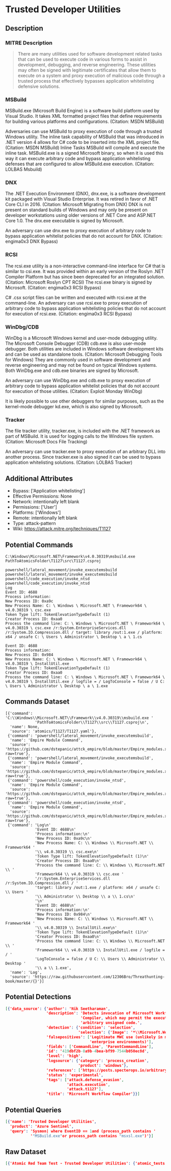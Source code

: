 
# Trusted Developer Utilities

## Description

### MITRE Description

> There are many utilities used for software development related tasks that can be used to execute code in various forms to assist in development, debugging, and reverse engineering. These utilities may often be signed with legitimate certificates that allow them to execute on a system and proxy execution of malicious code through a trusted process that effectively bypasses application whitelisting defensive solutions.

### MSBuild

MSBuild.exe (Microsoft Build Engine) is a software build platform used by Visual Studio. It takes XML formatted project files that define requirements for building various platforms and configurations. (Citation: MSDN MSBuild) 

Adversaries can use MSBuild to proxy execution of code through a trusted Windows utility. The inline task capability of MSBuild that was introduced in .NET version 4 allows for C# code to be inserted into the XML project file. (Citation: MSDN MSBuild) Inline Tasks MSBuild will compile and execute the inline task. MSBuild.exe is a signed Microsoft binary, so when it is used this way it can execute arbitrary code and bypass application whitelisting defenses that are configured to allow MSBuild.exe execution. (Citation: LOLBAS Msbuild)

### DNX

The .NET Execution Environment (DNX), dnx.exe, is a software development kit packaged with Visual Studio Enterprise. It was retired in favor of .NET Core CLI in 2016. (Citation: Microsoft Migrating from DNX) DNX is not present on standard builds of Windows and may only be present on developer workstations using older versions of .NET Core and ASP.NET Core 1.0. The dnx.exe executable is signed by Microsoft. 

An adversary can use dnx.exe to proxy execution of arbitrary code to bypass application whitelist policies that do not account for DNX. (Citation: engima0x3 DNX Bypass)

### RCSI

The rcsi.exe utility is a non-interactive command-line interface for C# that is similar to csi.exe. It was provided within an early version of the Roslyn .NET Compiler Platform but has since been deprecated for an integrated solution. (Citation: Microsoft Roslyn CPT RCSI) The rcsi.exe binary is signed by Microsoft. (Citation: engima0x3 RCSI Bypass)

C# .csx script files can be written and executed with rcsi.exe at the command-line. An adversary can use rcsi.exe to proxy execution of arbitrary code to bypass application whitelisting policies that do not account for execution of rcsi.exe. (Citation: engima0x3 RCSI Bypass)

### WinDbg/CDB

WinDbg is a Microsoft Windows kernel and user-mode debugging utility. The Microsoft Console Debugger (CDB) cdb.exe is also user-mode debugger. Both utilities are included in Windows software development kits and can be used as standalone tools. (Citation: Microsoft Debugging Tools for Windows) They are commonly used in software development and reverse engineering and may not be found on typical Windows systems. Both WinDbg.exe and cdb.exe binaries are signed by Microsoft.

An adversary can use WinDbg.exe and cdb.exe to proxy execution of arbitrary code to bypass application whitelist policies that do not account for execution of those utilities. (Citation: Exploit Monday WinDbg)

It is likely possible to use other debuggers for similar purposes, such as the kernel-mode debugger kd.exe, which is also signed by Microsoft.

### Tracker

The file tracker utility, tracker.exe, is included with the .NET framework as part of MSBuild. It is used for logging calls to the Windows file system. (Citation: Microsoft Docs File Tracking)

An adversary can use tracker.exe to proxy execution of an arbitrary DLL into another process. Since tracker.exe is also signed it can be used to bypass application whitelisting solutions. (Citation: LOLBAS Tracker)

## Additional Attributes

* Bypass: ['Application whitelisting']
* Effective Permissions: None
* Network: intentionally left blank
* Permissions: ['User']
* Platforms: ['Windows']
* Remote: intentionally left blank
* Type: attack-pattern
* Wiki: https://attack.mitre.org/techniques/T1127

## Potential Commands

```
C:\Windows\Microsoft.NET\Framework\v4.0.30319\msbuild.exe PathToAtomicsFolder\T1127\src\T1127.csproj

powershell/lateral_movement/invoke_executemsbuild
powershell/lateral_movement/invoke_executemsbuild
powershell/code_execution/invoke_ntsd
powershell/code_execution/invoke_ntsd
Log
Event ID: 4688
Process information:
New Process ID: 0xa9c
New Process Name: C: \ Windows \ Microsoft.NET \ Framework64 \ v4.0.30319 \ csc.exe
Token Type lift: TokenElevationTypeDefault (1)
Creator Process ID: 0xaa0
Process the command line: C: \ Windows \ Microsoft.NET \ Framework64 \ v4.0.30319 \ csc.exe /r:System.EnterpriseServices.dll /r:System.IO.Compression.dll / target: library /out:1.exe / platform: x64 / unsafe C: \ Users \ Administrator \ Desktop \ a \ 1.cs

Event ID: 4688
Process information:
New Process ID: 0x984
New Process Name: C: \ Windows \ Microsoft.NET \ Framework64 \ v4.0.30319 \ InstallUtil.exe
Token Type lift: TokenElevationTypeDefault (1)
Creator Process ID: 0xaa0
Process the command line: C: \ Windows \ Microsoft.NET \ Framework64 \ v4.0.30319 \ InstallUtil.exe / logfile = / LogToConsole = false / U C: \ Users \ Administrator \ Desktop \ a \ 1.exe
```

## Commands Dataset

```
[{'command': 'C:\\Windows\\Microsoft.NET\\Framework\\v4.0.30319\\msbuild.exe '
             'PathToAtomicsFolder\\T1127\\src\\T1127.csproj\n',
  'name': None,
  'source': 'atomics/T1127/T1127.yaml'},
 {'command': 'powershell/lateral_movement/invoke_executemsbuild',
  'name': 'Empire Module Command',
  'source': 'https://github.com/dstepanic/attck_empire/blob/master/Empire_modules.xlsx?raw=true'},
 {'command': 'powershell/lateral_movement/invoke_executemsbuild',
  'name': 'Empire Module Command',
  'source': 'https://github.com/dstepanic/attck_empire/blob/master/Empire_modules.xlsx?raw=true'},
 {'command': 'powershell/code_execution/invoke_ntsd',
  'name': 'Empire Module Command',
  'source': 'https://github.com/dstepanic/attck_empire/blob/master/Empire_modules.xlsx?raw=true'},
 {'command': 'powershell/code_execution/invoke_ntsd',
  'name': 'Empire Module Command',
  'source': 'https://github.com/dstepanic/attck_empire/blob/master/Empire_modules.xlsx?raw=true'},
 {'command': 'Log\n'
             'Event ID: 4688\n'
             'Process information:\n'
             'New Process ID: 0xa9c\n'
             'New Process Name: C: \\ Windows \\ Microsoft.NET \\ Framework64 '
             '\\ v4.0.30319 \\ csc.exe\n'
             'Token Type lift: TokenElevationTypeDefault (1)\n'
             'Creator Process ID: 0xaa0\n'
             'Process the command line: C: \\ Windows \\ Microsoft.NET \\ '
             'Framework64 \\ v4.0.30319 \\ csc.exe '
             '/r:System.EnterpriseServices.dll /r:System.IO.Compression.dll / '
             'target: library /out:1.exe / platform: x64 / unsafe C: \\ Users '
             '\\ Administrator \\ Desktop \\ a \\ 1.cs\n'
             '\n'
             'Event ID: 4688\n'
             'Process information:\n'
             'New Process ID: 0x984\n'
             'New Process Name: C: \\ Windows \\ Microsoft.NET \\ Framework64 '
             '\\ v4.0.30319 \\ InstallUtil.exe\n'
             'Token Type lift: TokenElevationTypeDefault (1)\n'
             'Creator Process ID: 0xaa0\n'
             'Process the command line: C: \\ Windows \\ Microsoft.NET \\ '
             'Framework64 \\ v4.0.30319 \\ InstallUtil.exe / logfile = / '
             'LogToConsole = false / U C: \\ Users \\ Administrator \\ Desktop '
             '\\ a \\ 1.exe',
  'name': 'Log',
  'source': 'https://raw.githubusercontent.com/12306Bro/Threathunting-book/master/{}'}]
```

## Potential Detections

```json
[{'data_source': {'author': 'Nik Seetharaman',
                  'description': 'Detects invocation of Microsoft Workflow '
                                 'Compiler, which may permit the execution of '
                                 'arbitrary unsigned code.',
                  'detection': {'condition': 'selection',
                                'selection': {'Image': '*\\Microsoft.Workflow.Compiler.exe'}},
                  'falsepositives': ['Legitimate MWC use (unlikely in modern '
                                     'enterprise environments)'],
                  'fields': ['CommandLine', 'ParentCommandLine'],
                  'id': '419dbf2b-8a9b-4bea-bf99-7544b050ec8d',
                  'level': 'high',
                  'logsource': {'category': 'process_creation',
                                'product': 'windows'},
                  'references': ['https://posts.specterops.io/arbitrary-unsigned-code-execution-vector-in-microsoft-workflow-compiler-exe-3d9294bc5efb'],
                  'status': 'experimental',
                  'tags': ['attack.defense_evasion',
                           'attack.execution',
                           'attack.t1127'],
                  'title': 'Microsoft Workflow Compiler'}}]
```

## Potential Queries

```json
[{'name': 'Trusted Developer Utilities',
  'product': 'Azure Sentinel',
  'query': 'Sysmon| where EventID == 1and (process_path contains '
           '"MSBuild.exe"or process_path contains "msxsl.exe")'}]
```

## Raw Dataset

```json
[{'Atomic Red Team Test - Trusted Developer Utilities': {'atomic_tests': [{'dependencies': [{'description': 'Project '
                                                                                                            'file '
                                                                                                            'must '
                                                                                                            'exist '
                                                                                                            'on '
                                                                                                            'disk '
                                                                                                            'at '
                                                                                                            'specified '
                                                                                                            'location '
                                                                                                            '(#{filename})\n',
                                                                                             'get_prereq_command': 'New-Item '
                                                                                                                   '-Type '
                                                                                                                   'Directory '
                                                                                                                   '(split-path '
                                                                                                                   '#{filename}) '
                                                                                                                   '-ErrorAction '
                                                                                                                   'ignore '
                                                                                                                   '| '
                                                                                                                   'Out-Null\n'
                                                                                                                   'Invoke-WebRequest '
                                                                                                                   '"https://github.com/redcanaryco/atomic-red-team/raw/master/atomics/T1127/src/T1127.csproj" '
                                                                                                                   '-OutFile '
                                                                                                                   '"#{filename}"\n',
                                                                                             'prereq_command': 'if '
                                                                                                               '(Test-Path '
                                                                                                               '#{filename}) '
                                                                                                               '{exit '
                                                                                                               '0} '
                                                                                                               'else '
                                                                                                               '{exit '
                                                                                                               '1}\n'}],
                                                                           'dependency_executor_name': 'powershell',
                                                                           'description': 'Executes '
                                                                                          'the '
                                                                                          'code '
                                                                                          'in '
                                                                                          'a '
                                                                                          'project '
                                                                                          'file '
                                                                                          'using. '
                                                                                          'C# '
                                                                                          'Example\n',
                                                                           'executor': {'command': 'C:\\Windows\\Microsoft.NET\\Framework\\v4.0.30319\\msbuild.exe '
                                                                                                   '#{filename}\n',
                                                                                        'elevation_required': False,
                                                                                        'name': 'command_prompt'},
                                                                           'input_arguments': {'filename': {'default': 'PathToAtomicsFolder\\T1127\\src\\T1127.csproj',
                                                                                                            'description': 'Location '
                                                                                                                           'of '
                                                                                                                           'the '
                                                                                                                           'project '
                                                                                                                           'file',
                                                                                                            'type': 'Path'}},
                                                                           'name': 'MSBuild '
                                                                                   'Bypass '
                                                                                   'Using '
                                                                                   'Inline '
                                                                                   'Tasks',
                                                                           'supported_platforms': ['windows']}],
                                                         'attack_technique': 'T1127',
                                                         'display_name': 'Trusted '
                                                                         'Developer '
                                                                         'Utilities'}},
 {'Empire Module XLSX Sheet by dstepanic': {'ATT&CK Technique #1': 'T1127',
                                            'ATT&CK Technique #2': '',
                                            'Concatenate for Python Dictionary': '"powershell/lateral_movement/invoke_executemsbuild":  '
                                                                                 '["T1127"],',
                                            'Empire Module': 'powershell/lateral_movement/invoke_executemsbuild',
                                            'Technique': 'Trusted Developer '
                                                         'Utilities'}},
 {'Empire Module XLSX Sheet by dstepanic': {'ATT&CK Technique #1': 'T1127',
                                            'ATT&CK Technique #2': '',
                                            'Concatenate for Python Dictionary': '"powershell/code_execution/invoke_ntsd":  '
                                                                                 '["T1127"],',
                                            'Empire Module': 'powershell/code_execution/invoke_ntsd',
                                            'Technique': 'Trusted Developer '
                                                         'Utilities'}}]
```

# Tactics


* [Defense Evasion](../tactics/Defense-Evasion.md)

* [Execution](../tactics/Execution.md)
    

# Mitigations

None

# Actors

None
